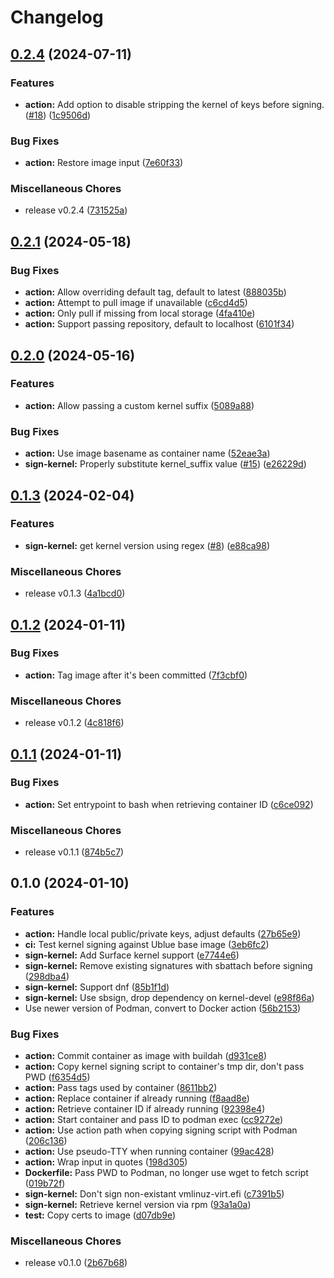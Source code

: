 # Changelog

## [0.2.4](https://github.com/EyeCantCU/kernel-signer/compare/v0.2.1...v0.2.4) (2024-07-11)


### Features

* **action:** Add option to disable stripping the kernel of keys before signing. ([#18](https://github.com/EyeCantCU/kernel-signer/issues/18)) ([1c9506d](https://github.com/EyeCantCU/kernel-signer/commit/1c9506dd7640d00f7669a52a05eae755a861c115))


### Bug Fixes

* **action:** Restore image input ([7e60f33](https://github.com/EyeCantCU/kernel-signer/commit/7e60f3396d1d20a18c85ae1c5b75b803ac533307))


### Miscellaneous Chores

* release v0.2.4 ([731525a](https://github.com/EyeCantCU/kernel-signer/commit/731525ab96b468f48d4a832819da118cc8c71d12))

## [0.2.1](https://github.com/EyeCantCU/kernel-signer/compare/v0.2.0...v0.2.1) (2024-05-18)


### Bug Fixes

* **action:** Allow overriding default tag, default to latest ([888035b](https://github.com/EyeCantCU/kernel-signer/commit/888035b167e87d9a1c376a8fec1e8d71cd6a7826))
* **action:** Attempt to pull image if unavailable ([c6cd4d5](https://github.com/EyeCantCU/kernel-signer/commit/c6cd4d543157750c5c87b14d65150eb1d8cf8ba5))
* **action:** Only pull if missing from local storage ([4fa410e](https://github.com/EyeCantCU/kernel-signer/commit/4fa410ebb9f6188d5fa3647d5423a5db97c672c0))
* **action:** Support passing repository, default to localhost ([6101f34](https://github.com/EyeCantCU/kernel-signer/commit/6101f347773ffdf20246a891aae56195140c38d0))

## [0.2.0](https://github.com/EyeCantCU/kernel-signer/compare/v0.1.3...v0.2.0) (2024-05-16)


### Features

* **action:** Allow passing a custom kernel suffix ([5089a88](https://github.com/EyeCantCU/kernel-signer/commit/5089a889c17b3e842f4535313c7286260cf4ee9c))


### Bug Fixes

* **action:** Use image basename as container name ([52eae3a](https://github.com/EyeCantCU/kernel-signer/commit/52eae3a2ee3a767436cb353be4fdfea15358aa69))
* **sign-kernel:** Properly substitute kernel_suffix value ([#15](https://github.com/EyeCantCU/kernel-signer/issues/15)) ([e26229d](https://github.com/EyeCantCU/kernel-signer/commit/e26229dde649a43bd17eaacc1e768a15d7bf0fd1))

## [0.1.3](https://github.com/EyeCantCU/kernel-signer/compare/v0.1.2...v0.1.3) (2024-02-04)


### Features

* **sign-kernel:** get kernel version using regex ([#8](https://github.com/EyeCantCU/kernel-signer/issues/8)) ([e88ca98](https://github.com/EyeCantCU/kernel-signer/commit/e88ca98f2f8453aef73aafe3827c873d47926d75))


### Miscellaneous Chores

* release v0.1.3 ([4a1bcd0](https://github.com/EyeCantCU/kernel-signer/commit/4a1bcd0e19ce56ece0f178e34c4079e771e62301))

## [0.1.2](https://github.com/EyeCantCU/kernel-signer/compare/v0.1.1...v0.1.2) (2024-01-11)


### Bug Fixes

* **action:** Tag image after it's been committed ([7f3cbf0](https://github.com/EyeCantCU/kernel-signer/commit/7f3cbf0995551633c8fe4eb3aa76958d0ae4b5bc))


### Miscellaneous Chores

* release v0.1.2 ([4c818f6](https://github.com/EyeCantCU/kernel-signer/commit/4c818f61524c8e5756f39872fe85de90c6db8d4d))

## [0.1.1](https://github.com/EyeCantCU/kernel-signer/compare/v0.1.0...v0.1.1) (2024-01-11)


### Bug Fixes

* **action:** Set entrypoint to bash when retrieving container ID ([c6ce092](https://github.com/EyeCantCU/kernel-signer/commit/c6ce09237eae9bc59c76622c4f8b3189ade3b8aa))


### Miscellaneous Chores

* release v0.1.1 ([874b5c7](https://github.com/EyeCantCU/kernel-signer/commit/874b5c73915fce087a89bc01ce331ba99d6301af))

## 0.1.0 (2024-01-10)


### Features

* **action:** Handle local public/private keys, adjust defaults ([27b65e9](https://github.com/EyeCantCU/kernel-signer/commit/27b65e99eeb106cd3aa8d7edfa3ca457cb2bac64))
* **ci:** Test kernel signing against Ublue base image ([3eb6fc2](https://github.com/EyeCantCU/kernel-signer/commit/3eb6fc298e4600cc97cd26ede9f55d95a8490f25))
* **sign-kernel:** Add Surface kernel support ([e7744e6](https://github.com/EyeCantCU/kernel-signer/commit/e7744e61f2a24d94688a39f6586498aae8efe6c8))
* **sign-kernel:** Remove existing signatures with sbattach before signing ([298dba4](https://github.com/EyeCantCU/kernel-signer/commit/298dba4891a9c391a69b5e9f02cbc968aa69f004))
* **sign-kernel:** Support dnf ([85b1f1d](https://github.com/EyeCantCU/kernel-signer/commit/85b1f1d57dedb20199e20f18347dbc0922fc7d67))
* **sign-kernel:** Use sbsign, drop dependency on kernel-devel ([e98f86a](https://github.com/EyeCantCU/kernel-signer/commit/e98f86ac1097f0e4f07ad0fc0715bf5d6d890e58))
* Use newer version of Podman, convert to Docker action ([56b2153](https://github.com/EyeCantCU/kernel-signer/commit/56b2153b3c0c01d3761f8e4c820736abcf3cb17b))


### Bug Fixes

* **action:** Commit container as image with buildah ([d931ce8](https://github.com/EyeCantCU/kernel-signer/commit/d931ce87b915d52c0739a9b20ab142406b2eefb3))
* **action:** Copy kernel signing script to container's tmp dir, don't pass PWD ([f6354d5](https://github.com/EyeCantCU/kernel-signer/commit/f6354d5e021cf4df395ceccc326bbc8f93515c61))
* **action:** Pass tags used by container ([8611bb2](https://github.com/EyeCantCU/kernel-signer/commit/8611bb2b3dec7570862dfd0da08e678886d612f8))
* **action:** Replace container if already running ([f8aad8e](https://github.com/EyeCantCU/kernel-signer/commit/f8aad8e48ecdf3483b9c355f4874024c591df08a))
* **action:** Retrieve container ID if already running ([92398e4](https://github.com/EyeCantCU/kernel-signer/commit/92398e4ac8329da70b2295acd9366be5d8f6ae78))
* **action:** Start container and pass ID to podman exec ([cc9272e](https://github.com/EyeCantCU/kernel-signer/commit/cc9272e5bc077e722688cca6134d1d836b0a1213))
* **action:** Use action path when copying signing script with Podman ([206c136](https://github.com/EyeCantCU/kernel-signer/commit/206c136e2a31fd8512b8e1447f99eedccdcc612a))
* **action:** Use pseudo-TTY when running container ([99ac428](https://github.com/EyeCantCU/kernel-signer/commit/99ac428d4a11943089cc06e8f01f3c881d426b68))
* **action:** Wrap input in quotes ([198d305](https://github.com/EyeCantCU/kernel-signer/commit/198d3051467e57525741e88b8772606d39e38724))
* **Dockerfile:** Pass PWD to Podman, no longer use wget to fetch script ([019b72f](https://github.com/EyeCantCU/kernel-signer/commit/019b72fb9bd231bb0f2ffdb4db28068ccf0dddba))
* **sign-kernel:** Don't sign non-existant vmlinuz-virt.efi ([c7391b5](https://github.com/EyeCantCU/kernel-signer/commit/c7391b578a5709126bef4487c28c761c2630cd8b))
* **sign-kernel:** Retrieve kernel version via rpm ([93a1a0a](https://github.com/EyeCantCU/kernel-signer/commit/93a1a0a489d3a24b369289ac014d53309d7f82c3))
* **test:** Copy certs to image ([d07db9e](https://github.com/EyeCantCU/kernel-signer/commit/d07db9ec605268e412b5a6f469b3a69dbd352931))


### Miscellaneous Chores

* release v0.1.0 ([2b67b68](https://github.com/EyeCantCU/kernel-signer/commit/2b67b68373572821e55c094954d1bdf71f0982a1))
